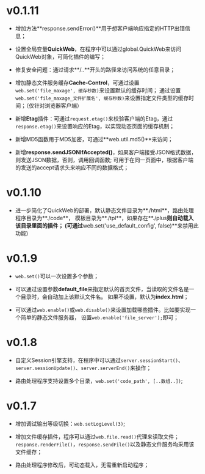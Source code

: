 v0.1.11
=========

* 增加方法**response.sendError()**用于想客户端响应指定的HTTP出错信息；

* 设置全局变量**QuickWeb**，在程序中可以通过global.QuickWeb来访问QuickWeb对象，可简化插件的编写；

* 修复安全问题：通过请求**/..**开头的路径来访问系统的任意目录；

* 增加静态文件服务缓存**Cache-Control**，可通过设置`web.set('file_maxage', 缓存秒数)`来设置默认的缓存时间；
通过设置`web.set('file_maxage_文件扩展名', 缓存秒数)`来设置指定文件类型的缓存时间；（仅针对浏览器客户端）

* 新增**Etag**插件：可通过`request.etag()`来校验客户端的Etag，通过`response.etag()`来设置响应的Etag，以实现动态页面的缓存机制；

* 新增MD5函数用于MD5加密，可通过**web.util.md5()**来访问；

* 新增**response.sendJSONIfAccepted()**，如果客户端接受JSON格式数据，则发送JSON数据，否则，调用回调函数;
可用于在同一页面中，根据客户端的发送的accept请求头来响应不同的数据格式；


v0.1.10
=========

* 进一步简化了QuickWeb的部署，默认静态文件目录为**./html**，路由处理程序目录为**./code**，
模板目录为**./tpl**，如果存在**./plus**则自动载入该目录里面的插件；
(可通过**web.set('use_default_config', false)**来禁用此功能)


v0.1.9
=========

* `web.set()`可以一次设置多个参数；

* 可以通过设置参数**default_file**来指定默认的首页文件，当读取的文件名是一个目录时，会自动加上该默认文件名。
如果不设置，默认为**index.html**；

* 可以通过`web.enable()`或`web.disable()`来设置加载哪些插件。比如要实现一个简单的静态文件服务器，
设置`web.enable('file_server');`即可；


v0.1.8
=========

* 自定义Session引擎支持，在程序中可以通过`server.sessionStart()`、
`server.sessionUpdate()`、`server.serverEnd()`来操作；

* 路由处理程序支持设置多个目录，`web.set('code_path', [..数组..])`;


v0.1.7
=========

* 增加调试输出等级切换：`web.setLogLevel(3)`;

* 增加文件缓存插件，程序可以通过`web.file.read()`代理来读取文件；
`response.renderFile()`，`response.sendFile()`以及静态文件服务均采用该文件缓存；

* 路由处理程序修改后，可动态载入，无需重新启动程序；

